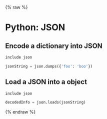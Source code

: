 {% raw %}

# Python: JSON

## Encode a dictionary into JSON
```python
include json

jsonString = json.dumps({'foo': 'boo'})
```

## Load a JSON into a object
```python
include json

decodedInfo = json.loads(jsonString)
```

{% endraw %}
